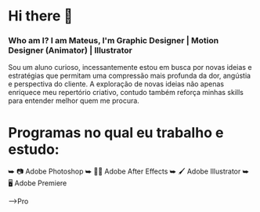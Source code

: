 # Hi there 👋

### Who am I? I am Mateus, I'm Graphic Designer | Motion Designer (Animator) | Illustrator

Sou um aluno curioso, incessantemente estou em busca por novas ideias e estratégias que permitam uma compressão mais profunda da dor, angústia e perspectiva do cliente. A exploração de novas ideias não apenas enriquece meu repertório criativo, contudo também reforça minhas skills para entender melhor quem me procura.

# Programas no qual eu trabalho e estudo:

⮩ 📷 Adobe Photoshop
⮩ 🔮✨ Adobe After Effects
⮩ 🖌 Adobe Illustrator 
⮩ 🖥 Adobe Premiere 


-->Pro
